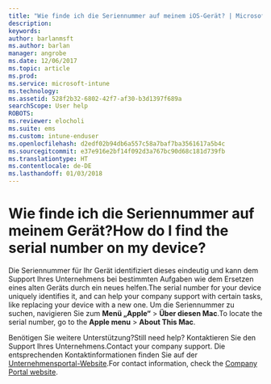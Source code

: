 ```yaml
---
title: "Wie finde ich die Seriennummer auf meinem iOS-Gerät? | Microsoft-Dokumentation"
description: 
keywords: 
author: barlanmsft
ms.author: barlan
manager: angrobe
ms.date: 12/06/2017
ms.topic: article
ms.prod: 
ms.service: microsoft-intune
ms.technology: 
ms.assetid: 528f2b32-6802-42f7-af30-b3d1397f689a
searchScope: User help
ROBOTS: 
ms.reviewer: elocholi
ms.suite: ems
ms.custom: intune-enduser
ms.openlocfilehash: d2edf02b94db6a557c58a7baf7ba3561617a5b4c
ms.sourcegitcommit: e37e916e2bf14f092d3a767bc90d68c181d739fb
ms.translationtype: HT
ms.contentlocale: de-DE
ms.lasthandoff: 01/03/2018
---
```

# <a name="how-do-i-find-the-serial-number-on-my-device"></a><span data-ttu-id="f4e26-103">Wie finde ich die Seriennummer auf meinem Gerät?</span><span class="sxs-lookup"><span data-stu-id="f4e26-103">How do I find the serial number on my device?</span></span>

<span data-ttu-id="f4e26-104">Die Seriennummer für Ihr Gerät identifiziert dieses eindeutig und kann dem Support Ihres Unternehmens bei bestimmten Aufgaben wie dem Ersetzen eines alten Geräts durch ein neues helfen.</span><span class="sxs-lookup"><span data-stu-id="f4e26-104">The serial number for your device uniquely identifies it, and can help your company support with certain tasks, like replacing your device with a new one.</span></span> <span data-ttu-id="f4e26-105">Um die Seriennummer zu suchen, navigieren Sie zum **Menü „Apple“** > **Über diesen Mac**.</span><span class="sxs-lookup"><span data-stu-id="f4e26-105">To locate the serial number, go to the **Apple menu** > **About This Mac**.</span></span>

<span data-ttu-id="f4e26-106">Benötigen Sie weitere Unterstützung?</span><span class="sxs-lookup"><span data-stu-id="f4e26-106">Still need help?</span></span> <span data-ttu-id="f4e26-107">Kontaktieren Sie den Support Ihres Unternehmens.</span><span class="sxs-lookup"><span data-stu-id="f4e26-107">Contact your company support.</span></span> <span data-ttu-id="f4e26-108">Die entsprechenden Kontaktinformationen finden Sie auf der [Unternehmensportal-Website](https://portal.manage.microsoft.com#HelpDeskDialog).</span><span class="sxs-lookup"><span data-stu-id="f4e26-108">For contact information, check the [Company Portal website](https://portal.manage.microsoft.com#HelpDeskDialog).</span></span>

